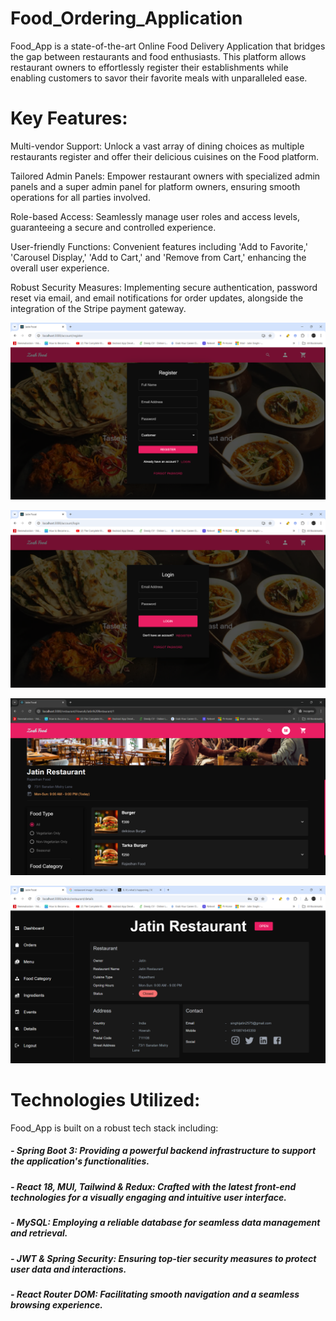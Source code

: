 # Food_Ordering_Application

Food_App is a state-of-the-art Online Food Delivery Application that bridges the gap between restaurants and food enthusiasts. This platform allows restaurant owners to effortlessly register their establishments while enabling customers to savor their favorite meals with unparalleled ease.

# Key Features:

 Multi-vendor Support: Unlock a vast array of dining choices as multiple restaurants register and offer their delicious cuisines on the Food platform.
 
 Tailored Admin Panels: Empower restaurant owners with specialized admin panels and a super admin panel for platform owners, ensuring smooth operations for all parties involved.

 Role-based Access: Seamlessly manage user roles and access levels, guaranteeing a secure and controlled experience.
 
 User-friendly Functions: Convenient features including 'Add to Favorite,' 'Carousel Display,' 'Add to Cart,' and 'Remove from Cart,' enhancing the overall user experience.
 
 Robust Security Measures: Implementing secure authentication, password reset via email, and email notifications for order updates, alongside the integration of the Stripe payment gateway.

 ![My Image](images/register.png)

![My Image](images/login.png)

![My Image](images/restaurant_view.png)

![My Image](images/restuarant_owner_panel.png)

# Technologies Utilized:

Food_App is built on a robust tech stack including:

##### - Spring Boot 3: Providing a powerful backend infrastructure to support the application's functionalities.
##### - React 18, MUI, Tailwind & Redux: Crafted with the latest front-end technologies for a visually engaging and intuitive user interface.
##### - MySQL: Employing a reliable database for seamless data management and retrieval.
##### - JWT & Spring Security: Ensuring top-tier security measures to protect user data and interactions.
##### - React Router DOM: Facilitating smooth navigation and a seamless browsing experience.
